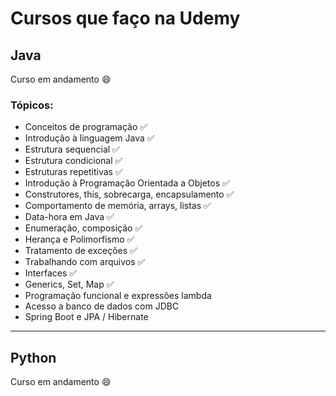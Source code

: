 # Cursos que faço na Udemy

## Java
Curso em andamento 😄

### Tópicos:
- Conceitos de programação ✅
- Introdução à linguagem Java ✅
- Estrutura sequencial ✅
- Estrutura condicional ✅
- Estruturas repetitivas ✅
- Introdução à Programação Orientada a Objetos ✅
- Construtores, this, sobrecarga, encapsulamento ✅
- Comportamento de memória, arrays, listas ✅
- Data-hora em Java ✅
- Enumeração, composição ✅
- Herança e Polimorfismo ✅
- Tratamento de exceções ✅
- Trabalhando com arquivos ✅
- Interfaces ✅
- Generics, Set, Map ✅
- Programação funcional e expressões lambda
- Acesso a banco de dados com JDBC
- Spring Boot e JPA / Hibernate

-----
## Python
Curso em andamento 😄
